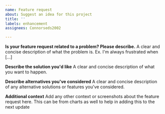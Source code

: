 ```yaml
---
name: Feature request
about: Suggest an idea for this project
title: ''
labels: enhancement
assignees: Connorseds2002

---
```


**Is your feature request related to a problem? Please describe.**
A clear and concise description of what the problem is. Ex. I'm always frustrated when [...]

**Describe the solution you'd like**
A clear and concise description of what you want to happen.

**Describe alternatives you've considered**
A clear and concise description of any alternative solutions or features you've considered.

**Additional context**
Add any other context or screenshots about the feature request here.
This can be from charts as well to help in adding this to the next update
